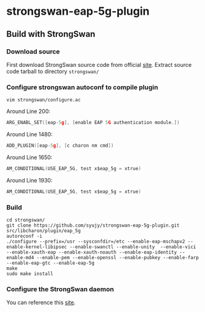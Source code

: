 # strongswan-eap-5g-plugin
## Build with StrongSwan

### Download source

First download StrongSwan source code from official [site](https://www.strongswan.org/download.html).
Extract source code tarball to directory `strongswan/`

### Configure strongswan autoconf to compile plugin

`vim strongswan/configure.ac`

Around Line 200:
```c
ARG_ENABL_SET([eap-5g], [enable EAP 5G authentication module.])
```
Around Line 1480:
```c
ADD_PLUGIN([eap-5g], [c charon nm cmd])
``` 
Around Line 1650:
```c
AM_CONDITIONAL(USE_EAP_5G, test x$eap_5g = xtrue)
```
Around Line 1930:
```c
AM_CONDITIONAL(USE_EAP_5G, test x$eap_5g = xtrue)
```

### Build

```shell
cd strongswan/
git clone https://github.com/syujy/strongswan-eap-5g-plugin.git src/libcharon/plugin/eap_5g
autoreconf -i
./configure --prefix=/usr --sysconfdir=/etc --enable-eap-mschapv2 --enable-kernel-libipsec --enable-swanctl --enable-unity  --enable-vici --enable-xauth-eap --enable-xauth-noauth --enable-eap-identity --enable-md4 --enable-pem --enable-openssl --enable-pubkey --enable-farp --enable-eap-gtc --enable-eap-5g
make
sudo make install
```

### Configure the StrongSwan daemon

You can reference this [site](https://www.digitalocean.com/community/tutorials/how-to-set-up-an-ikev2-vpn-server-with-strongswan-on-ubuntu-18-04-2).

